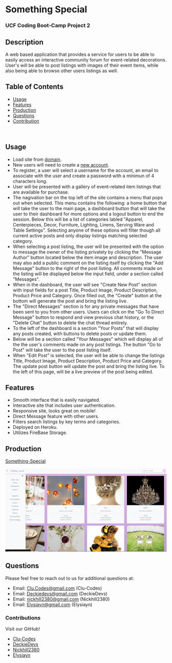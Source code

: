   # Something Special
  
  
  ### UCF Coding Boot-Camp Project 2
  

  ## Description
  A web based application that provides a service for users to be able to easily access an interactive community forum for event-related decorations. User's will be able to post listings with images of their event items, while also being able to browse other users listings as well. 


  ## Table of Contents
* [Usage](#Usage)
* [Features](#Features)
* [Production](#Production)
* [Questions](#Questions)
* [Contribution](#Contribution)

<br>

  ## Usage
  * Load site from [domain](https://cmnw-something-special.herokuapp.com/).
  * New users will need to create a [new account](https://cmnw-something-special.herokuapp.com/create-account).
  * To register, a user will select a username for the account, an email to associate with the user and create a password with a minimun of 4 characters long.
  * User will be presented with a gallery of event-related item listings that are available for purchase. 
  * The nagivation bar on the top left of the site contains a menu that pops out when selected. This menu contains the following: a home button that will take the user to the main page, a dashboard button that will take the user to their dashboard for more options and a logout button to end the session. Below this will be a list of categories labled "Apparel, Centerpieces, Decor, Furniture, Lighting, Linens, Serving Ware and Table Settings". Selecting anyone of these options will filter though all current active posts and only display listings matching selected category. 
  * When selecting a post listing, the user will be presented with the option to message the owner of the listing privately by clicking the "Message Author" button located below the item image and description. The user may also add a public comment on the listing itself by clicking the "Add Message" button to the right of the post listing. All comments made on the listing will be displayed below the input field, under a section called "Messages". 
  * When in the dashboard, the user will see "Create New Post" section with input fields for a post Title, Product Image, Product Description, Product Price and Category. Once filled out, the "Create" button at the bottom will generate the post and bring the listing live. 
  * The "Direct Messages" section is for any private messages that have been sent to you from other users. Users can click on the "Go To Direct Message" button to respond and view previous chat history, or the "Delete Chat" button to delete the chat thread entirely. 
  * To the left of the dashboard is a section "Your Posts" that will display any posts created, with buttons to delete posts or update them. 
  * Below will be a section called "Your Messages" which will display all of the the user's comments made on any post listings. The button "Go to Post" will take the user to the post listing itself. 
  * When "Edit Post" is selected, the user will be able to change the listings Title, Product Image, Product Description, Product Price and Category. The update post button will update the post and bring the listing live. To the left of this page, will be a live preview of the post being edited. 


  ## Features
  * Smooth interface that is easily navigated.
  * Interactive site that includes user authentication. 
  * Responsive site, looks great on mobile!
  * Direct Message feature with other users.
  * Filters search listings by key terms and categories. 
  * Deployed on Heroku.
  * Utilizes FireBase Storage.
  

  
  ## Production
  [Something-Special](https://cmnw-something-special.herokuapp.com/)
  
  
  [![Something-Special](public/images/screenshot.png)](https://Clu-Codes.github.io/Something-Special/)
  

  
  

  

  ## Questions
  Please feel free to reach out to us for additional questions at:
  <br>
  * Email: Clu.Codes@gmail.com (Clu-Codes)
  * Email: Deckiedevs@gmail.com (DeckieDevs)
  * Email: nickhill2380@gmail.com (Nickhill2380)
  * Email: Elysiayn@gmail.com (Elysiayn)

  
  ### Contributions
  Visit our GitHub!
  * [Clu-Codes](https://github.com/Clu-Codes)
  * [DeckieDevs](https://github.com/DeckieDevs)
  * [Nickhill2380](https://github.com/Nickhill2380)
  * [Elysiayn](https://github.com/Elysiayn)